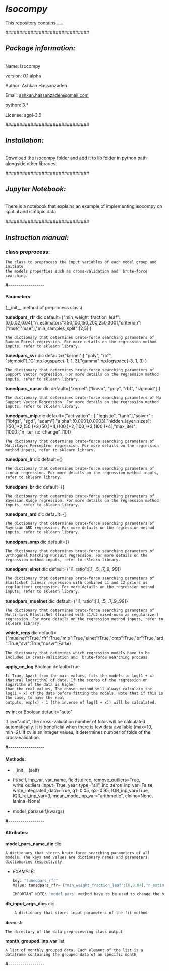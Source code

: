 # ***Isocompy***

This repository contains .....

##############################


## ***Package information:***
\
Name: Isocompy

version: 0.1.alpha

Author: Ashkan Hassanzadeh   

Email: ashkan.hassanzadeh@gmail.com

python: 3.*

License: agpl-3.0

##############################

## ***Installation:***
\
Download the isocompy folder and add it to lib folder in python path alongside other libraries.

##############################


## ***Jupyter Notebook:***
\
There is a notebook that explains an example of implementing isocompy on spatial and isotopic data

##############################

## ***Instruction manual:***


### class preprocess:

    The class to preprocess the input variables of each model group and initiate
    the models properties such as cross-validation and  brute-force searching.

#------------------

#### **Parameters:**

(\_\_init__ method of preprocess class)

**tunedpars_rfr** dic default={"min_weight_fraction_leaf":[0,0.02,0.04],"n_estimators":[50,100,150,200,250,300],"criterion": ["mse","mae"],"min_samples_split":[2,5] }

    The dictionary that determines brute-force searching parameters of Random Forest regression. For more details on the regression method inputs, refer to sklearn library.
        
**tunedpars_svr** dic default={"kernel":[ "poly", "rbf", "sigmoid"],"C":np.logspace(-1, 1, 3),"gamma":np.logspace(-3, 1, 3) }

    The dictionary that determines brute-force searching parameters of Support Vector regression. For more details on the regression method inputs, refer to sklearn library.
        
**tunedpars_nusvr** dic default={"kernel":["linear", "poly", "rbf", "sigmoid"] }

    The dictionary that determines brute-force searching parameters of Nu Support Vector Regression. For more details on the regression method inputs, refer to sklearn library.
    
**tunedpars_mlp** dic default={"activation" : [ "logistic", "tanh"],"solver" : ["lbfgs", "sgd", "adam"],"alpha":[0.0001,0.0003],"hidden_layer_sizes":[(50,)*2,(50,)*3,(50,)*4,(100,)*2,(100,)*3,(100,)*4],"max_iter":[1000],"n_iter_no_change":[10]}

    The dictionary that determines brute-force searching parameters of Multilayer Perceptron regression. For more details on the regression method inputs, refer to sklearn library.

**tunedpars_lr** dic default={}

    The dictionary that determines brute-force searching parameters of Linear regression. For more details on the regression method inputs, refer to sklearn library.

**tunedpars_br** dic default={}

    The dictionary that determines brute-force searching parameters of Bayesian Ridge regression. For more details on the regression method inputs, refer to sklearn library.

**tunedpars_ard** dic default={}

    The dictionary that determines brute-force searching parameters of Bayesian ARD regression. For more details on the regression method inputs, refer to sklearn library.

**tunedpars_omp** dic default={}

    The dictionary that determines brute-force searching parameters of Orthogonal Matching Pursuit regression. For more details on the regression method inputs, refer to sklearn library.
    
**tunedpars_elnet** dic default={"l1_ratio":[.1, .5, .7,.9,.99]}

    The dictionary that determines brute-force searching parameters of ElasticNet (Linear regression with combined L1 and L2 priors as regularizer) regression. For more details on the regression method inputs, refer to sklearn library.

**tunedpars_muelnet** dic default={"l1_ratio":[.1, .5, .7,.9,.99]}

    The dictionary that determines brute-force searching parameters of Multi-task ElasticNet (trained with L1/L2 mixed-norm as regularizer) regression. For more details on the regression method inputs, refer to sklearn library.

**which_regs** dic default={"muelnet":True,"rfr":True,"mlp":True,"elnet":True,"omp":True,"br":True,"ard":True,"svr":True,"nusvr":False}

    The dictionary that detemines which regression models have to be included in cross-validation and  brute-force searching process

**apply_on_log** Boolean default=True

    If True, Apart from the main values, fits the models to log(1 + x) (Natural logarithm) of data. If the scores of the regression on logarithm of the data is higher
    than the real values, The chosen method will always calculate the log(1 + x) of the data before fitting the models. Note that if this is the case, to have the real
    outputs, exp(x) - 1 (the inverse of log(1 + x)) will be calculated.

**cv** int or Boolean default="auto"

If cv="auto", the cross-validation number of folds will be calculated automatically. It is beneficial when there is few data available (max=10, min=2). If cv is an integer values,
it determines number of folds of the cross-validation.

#------------------
#### **Methods:**

* \_\_init__ (self)

* fit(self, inp_var, var_name, fields,direc,
    remove_outliers=True, write_outliers_input=True, year_type="all", inc_zeros_inp_var=False, write_integrated_data=True,
    q1=0.05, q3=0.95, IQR_inp_var=True, IQR_rat_inp_var=3, mean_mode_inp_var="arithmetic", elnino=None, lanina=None)

* model_pars(self,kwargs)

#------------------
#### **Attributes:**

**model_pars_name_dic** dic

    A dictionary that stores brute-force searching parameters of all models. The keys and values are dictionary names and parameters dictionaries respectively
    
* *EXAMPLE:*

    ```python
    key: "tunedpars_rfr"
    Value: tunedpars_rfr= {"min_weight_fraction_leaf":[0,0.04],"n_estimators":[150,200],"criterion": ["mse"] }

    IMPORTANT NOTE: 'model_pars' method have to be used to change the brute-force searching parameters
    ```

**db_input_args_dics** dic 

        A dictionary that stores input parameters of the fit method
    
**direc** str

    The directory of the data preprocessing class output

**month_grouped_inp_var** list

    A list of monthly grouped data. Each element of the list is a dataframe containing the grouped data of an specific month 


#------------------

